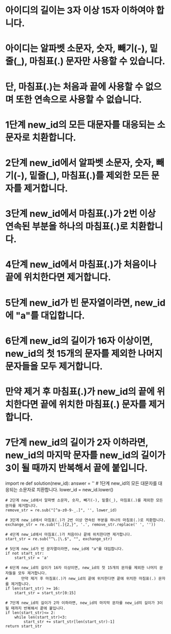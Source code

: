 # 아이디의 길이는 3자 이상 15자 이하여야 합니다.
# 아이디는 알파벳 소문자, 숫자, 빼기(-), 밑줄(_), 마침표(.) 문자만 사용할 수 있습니다.
# 단, 마침표(.)는 처음과 끝에 사용할 수 없으며 또한 연속으로 사용할 수 없습니다.

# 1단계 new_id의 모든 대문자를 대응되는 소문자로 치환합니다.
# 2단계 new_id에서 알파벳 소문자, 숫자, 빼기(-), 밑줄(_), 마침표(.)를 제외한 모든 문자를 제거합니다.
# 3단계 new_id에서 마침표(.)가 2번 이상 연속된 부분을 하나의 마침표(.)로 치환합니다.
# 4단계 new_id에서 마침표(.)가 처음이나 끝에 위치한다면 제거합니다.
# 5단계 new_id가 빈 문자열이라면, new_id에 "a"를 대입합니다.
# 6단계 new_id의 길이가 16자 이상이면, new_id의 첫 15개의 문자를 제외한 나머지 문자들을 모두 제거합니다.
#      만약 제거 후 마침표(.)가 new_id의 끝에 위치한다면 끝에 위치한 마침표(.) 문자를 제거합니다.
# 7단계 new_id의 길이가 2자 이하라면, new_id의 마지막 문자를 new_id의 길이가 3이 될 때까지 반복해서 끝에 붙입니다.
import re
def solution(new_id):
    answer = ''
    # 1단계 new_id의 모든 대문자를 대응되는 소문자로 치환합니다.
    lower_id = new_id.lower()

    # 2단계 new_id에서 알파벳 소문자, 숫자, 빼기(-), 밑줄(_), 마침표(.)를 제외한 모든 문자를 제거합니다.
    remove_str = re.sub("[^a-z0-9-_.]", '', lower_id)

    # 3단계 new_id에서 마침표(.)가 2번 이상 연속된 부분을 하나의 마침표(.)로 치환합니다.
    exchange_str = re.sub("[.]{2,}", '.', remove_str.replace(' ', ''))

    # 4단계 new_id에서 마침표(.)가 처음이나 끝에 위치한다면 제거합니다.
    start_str = re.sub("^\.|\.$", "", exchange_str)

    # 5단계 new_id가 빈 문자열이라면, new_id에 "a"를 대입합니다.
    if not start_str:
        start_str = 'a'

    # 6단계 new_id의 길이가 16자 이상이면, new_id의 첫 15개의 문자를 제외한 나머지 문자들을 모두 제거합니다.
    #      만약 제거 후 마침표(.)가 new_id의 끝에 위치한다면 끝에 위치한 마침표(.) 문자를 제거합니다.
    if len(start_str) >= 16:
        start_str = start_str[0:15]

    # 7단계 new_id의 길이가 2자 이하라면, new_id의 마지막 문자를 new_id의 길이가 3이 될 때까지 반복해서 끝에 붙입니다.
    if len(start_str)<= 2:
        while len(start_str)<3:
            start_str += start_str[len(start_str)-1]
    return start_str
